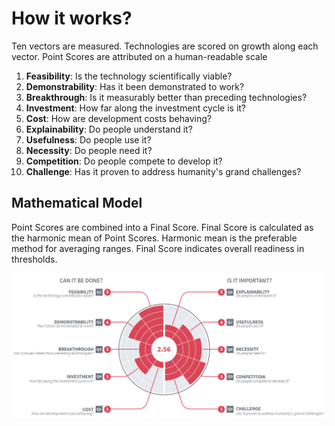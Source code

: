 # How it works?

Ten vectors are measured. Technologies are  scored on growth along each vector. Point Scores are attributed on a human-readable scale

1. **Feasibility**: Is the technology scientifically viable?
2. **Demonstrability**: Has it been demonstrated to work?
3. **Breakthrough**: Is it measurably better than preceding technologies?
4. **Investment**: How far along the investment cycle is it?
5. **Cost**: How are development costs behaving?
6. **Explainability**: Do people understand it?
7. **Usefulness**: Do people use it?
8. **Necessity**: Do people need it?
9. **Competition**: Do people compete to develop it?
10. **Challenge**: Has it proven to address humanity's grand challenges?

## Mathematical Model

Point Scores are combined into a Final Score. Final Score is calculated as the harmonic mean of Point Scores. Harmonic mean is the preferable method for averaging ranges. Final Score indicates overall readiness in thresholds. 

![](readiness03.png)


